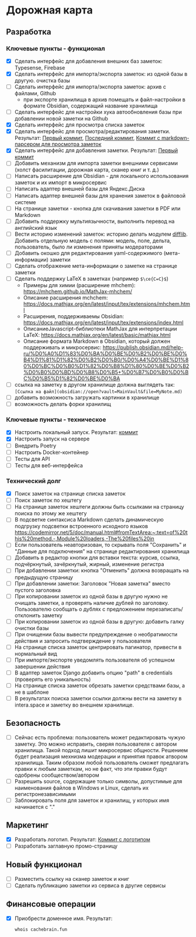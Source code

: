 # Дорожная карта

## Разработка

### Ключевые пункты - функционал

- [x] Сделать интерфейс для добавления внешних баз заметок: Typesense, Firebase
- [x] Сделать интерфейс для импорта/экспорта заметок: из одной базы в другую. очистка базы
- [ ] Сделать интерфейс для импорта/экспорта заметок: архив с файлами, Github
  - при экспорте хранилища в архив помещать и файл-настройки в формате Obsidian, содержащий название хранилища
- [ ] Сделать интерфейс для настройки хука автообновления базы при добавлении новой заметки на Github
- [x] Сделать интерфейс для просмотра списка заметок
- [x] Сделать интерфейс для просмотра/редактирования заметки. Результат: [Первый коммит](https://github.com/syeysk/django-sy-notes/commit/1164961be997ad3a040a4e7cefabad85ca6cc1f8), [Последний коммит](https://github.com/syeysk/django-sy-notes/commit/4eec4009580c53cf1e6574506ddec52ffcdf04dd), [Коммит с markdown-парсером для просмотра заметок](https://github.com/syeysk/django-sy-notes/commit/a066f68385ea992cc2a87d70e6c65ca3a105f956)
- [x] Сделать интерфейс для добавления заметки. Результат: [Первый коммит](https://github.com/syeysk/django-sy-notes/commit/d67586ae25c927977b69c2426b7c2123de3e8fd2)
- [ ] Добавить механизм для импорта заметки внешними сервисами (холст фасилитации, дорожная карта, сканер книг и т. д.)
- [ ] Написать расширение для Obsidian - для локального использования заметок и их импорт в микросервис
- [ ] Написать адаптер внешней базы для Яндекс.Диска
- [ ] Написать адаптер внешней базы для хранения заметок в файловой системе
- [ ] На странице заметки - кнопка для скачивания заметки в PDF или Markdown
- [ ] Добавить поддержку мультиязычности, выполнить перевод на английский язык
- [ ] Вести историю изменений заметок: историю делать модулем [difflib](https://docs.python.org/3/library/difflib.html).
  Добавить отдельную модель с полями: модель, поле, дельта, пользователь, было ли изменения приняты модераторами
- [ ] Добавить окошко для редактирования yaml-содержимого (мета-информации) заметки
- [ ] Сделать отображение мета-информации о заметке на странице заметки
- [ ] Сделать поддержку LaTeX в заметках (например `$\ce{C=C}$`)
  - Примеры для химии (расширение mhchem): https://mhchem.github.io/MathJax-mhchem/
  - Описание расширения mchchem: https://docs.mathjax.org/en/latest/input/tex/extensions/mhchem.html
  - Расширения, поддерживаемы Obsidian: https://docs.mathjax.org/en/latest/input/tex/extensions/index.html
  - ОписаниеJavascript-библиотеки MathJax для интерпретации LaTeX: https://docs.mathjax.org/en/latest/basic/mathjax.html
  - Описание формата Markdown в Obsidian, который должен поддерживать и микросервис: https://publish.obsidian.md/help-ru/%D0%A0%D1%83%D0%BA%D0%BE%D0%B2%D0%BE%D0%B4%D1%81%D1%82%D0%B2%D0%B0/%D0%A4%D0%BE%D1%80%D0%BC%D0%B0%D1%82%D0%B8%D1%80%D0%BE%D0%B2%D0%B0%D0%BD%D0%B8%D0%B5+%D0%B7%D0%B0%D0%BC%D0%B5%D1%82%D0%BE%D0%BA
- [ ] ссылка на заметку в другом хранилище должна выглядеть так: `[Ссылка на файл](obsidian://open?vault=MainVault&file=MyNote.md)`
- [ ] добавить возможность загружать картинки в хранилище
- [ ] возможность делать форки хранилищ

### Ключевые пункты - техническое

- [x] Настроить локальный запуск. Результат: [коммит](https://github.com/syeysk/django-sy-notes/commit/db9a40eced5dd4e6e393a05dd815d6de8c35b966)
- [x] Настроить запуск на сервере
- [ ] Внедрить Poetry
- [ ] Настроить Docker-контейнер
- [ ] Тесты для API
- [ ] Тесты для веб-интерфейса

### Технический долг

- [x] Поиск заметок на странице списка заметок
- [ ] Поиск заметок по хештегу
- [ ] На странице заметок хештеги должны быть ссылками на страницу поиска по этому же хештегу
- [ ] В подсветке синтаксиса Markdown сделать динамическую подгрузку подсветки встроенного исходного языков
  https://codemirror.net/5/doc/manual.html#fromTextArea:~:text=of%20this%20method.-,Module%20loaders,-The%20files%20in
- [ ] Если пользователь неавторизован, то скрывать поля "Сохранить" и "Данные для подключения" на странице редактирования хранилища
- [ ] Добавить в редактор кнопки для вставки текста: курсив, ссылка, подчёркнутый, зачёркнутый, жирный, изменение регистра
- [ ] При добавлении заметки: кнопка "Отменить" должна возвращать на предыдущую страницу
- [ ] При добавлении заметки: Заголовок "Новая заметка" вместо пустого заголовка
- [ ] При копировании заметок из одной базы в другую нужно не очищать заметки, а проверять наличие дублей по заголовку. Пользователю сообщать о дублях с предложением перезаписать/отклонить заметку
- [ ] При копировании заметок из одной базы в другую: добавить галку очистки базы
- [ ] При очищении базы вывести предупреждение о необратимости действия и запросить подтверждение у пользователя
- [ ] На странице списка заметок центрировать пагинатор, привести в нормальный вид
- [ ] При импорте/экспорте уведомлять пользователя об успешном завершении действия
- [ ] В адаптер заметок Django добавить опцию "path" в credentials (проверять его уникальность)
- [ ] На странице списка заметок обрезать заметки средствами базы, а не в шаблоне
- [ ] В результатах поиска заметки ссылки должны вести на заметку в intera.space и заметку во внешнем хранилище.

## Безопасность

- [ ] Сейчас есть проблема: пользователь может редактировать чужую заметку.
  Это можно исправить, сверяя пользователя с автором хранилища. Такой подход лишит микросервис общности.
  Решением будет реализация мехнизма модерации и принятия правок атвором хранилища. Таким образом любой пользователь
  сможет предлагать правки к любым заметкам, но не факт, что эти правки будут одобрены сообществом/автором
- [ ] Разрешить source, содержащие только символы, допустимые для наименования файлов в Windows и Linux, сделать их регистронезависимыми
- [ ] Заблокировать поля для заметок и хранилищ, у которых имя начинается с "."

## Маркетинг

- [x] Разработать логотип.  Результат: [Коммит с логотипом](https://github.com/syeysk/django-sy-notes/commit/d6d2f4a59bb0f497c8055116be4acf77a7cfa6df)
- [ ] Разработать заглавную промо-страницу

## Новый функционал

- [ ] Разместить ссылку на сканер заметок и книг
- [ ] Сделать публикацию заметки из сервиса в другие сервисы

## Финансовые операции

- [x] Приобрести доменное имя. Результат:
  ```sh
  whois cachebrain.fun
  ```
